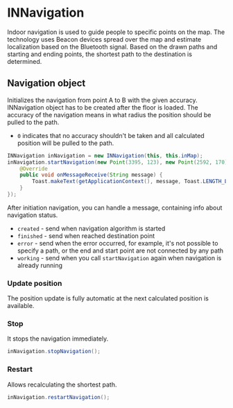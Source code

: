 # __INNavigation__

Indoor navigation is used to guide people to specific points on the map.
The technology uses Beacon devices spread over the map and estimate localization based on the Bluetooth signal.
Based on the drawn paths and starting and ending points, the shortest path to the destination is determined.

## __Navigation object__

Initializes the navigation from point A to B with the given accuracy.
INNavigation object has to be created after the floor is loaded.
The accuracy of the navigation means in what radius the position should be pulled to the path. 

- `0` indicates that no accuracy shouldn't be taken and all calculated position will be pulled to the path. 

```java
INNavigation inNavigation = new INNavigation(this, this.inMap);
inNavigation.startNavigation(new Point(3395, 123), new Point(2592, 170), 0, new OnNavigationMessageReceive<String>() {
	@Override
	public void onMessageReceive(String message) {
		Toast.makeText(getApplicationContext(), message, Toast.LENGTH_LONG).show();
	}
});
```
After initiation navigation, you can handle a message, containing info about navigation status. <br>

- `created` - send when navigation algorithm is started<br>
- `finished` - send when reached destination point<br>
- `error` - send when the error occurred, for example, it's not possible to specify a path, or the end and start point are not connected by any path <br>
- `working` - send when you call `startNavigation` again when navigation is already running<br>


### Update position  

The position update is fully automatic at the next calculated position is available.

### Stop 

It stops the navigation immediately.

```java
inNavigation.stopNavigation();
```

### Restart

Allows recalculating the shortest path.

```java
inNavigation.restartNavigation();
```
